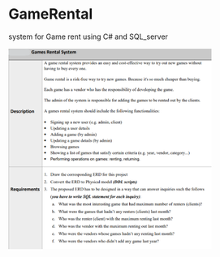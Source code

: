 # GameRental
system for Game rent using C# and SQL_server
<p>     
    <img src="https://github.com/Aalaa4444/GameRental/blob/main/GameRental/game_system.png" width="400">     
   
</p>
